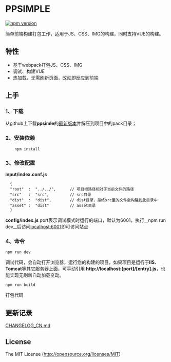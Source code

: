 
PPSIMPLE
=========================

[![npm version](https://badge.fury.io/js/ppsimple.svg)](https://badge.fury.io/js/ppsimple)

简单前端构建打包工作，适用于JS、CSS、IMG的构建，同时支持VUE的构建。

## 特性
- 基于webpack打包JS、CSS、IMG
- 调试、构建VUE
- 热加载，无需刷新页面，改动即反应到前端

## 上手
### 1、下载
从github上下载**ppsimle**的[最新版本](https://github.com/aheroaa/ppsimple/archive/master.zip)并解压到项目中的pack目录；
### 2、安装依赖
```
    npm install
```
### 3、修改配置
**input/index.conf.js**
```
  {
  "root"  :  "../../",      // 项目根路径相对于当前文件的路径
  "src"   :  "src",         // src目录
  "dist"  :  "dist",        // dist目录，最终src里的文件会构建到此目录中
  "asset" :  "dist"         // asset目录
  }
```
**config/index.js**
port表示调试模式时运行的端口，默认为6001，执行__npm run dev__后访问[localhost:6001](http://localhost:6001)即可访问站点
### 4、命令
```
npm run dev
```
调试代码，会自动打开浏览器，运行您的构建的项目，如果项目是运行于**IIS**、**Tomcat**等其它服务器上面，可手动引用 __http://localhost:[port]/[entry].js__，也能实现无刷新自动加载变动。
```
npm run build
```
打包代码

## 更新记录

[CHANGELOG_CN.md](./CHANGELOG.md)

## License

The MIT License (http://opensource.org/licenses/MIT)